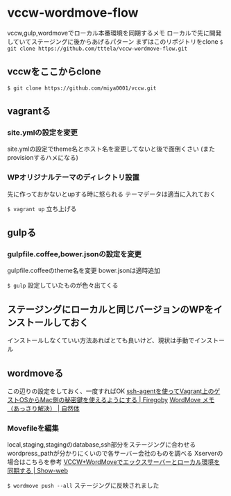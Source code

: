 # vccw-wordmove-flow
vccw,gulp,wordmoveでローカル本番環境を同期するメモ
ローカルで先に開発していてステージングに後からあげるパターン
まずはこのリポジトリをclone
`$ git clone https://github.com/tttela/vccw-wordmove-flow.git`
## vccwをここからclone
`$ git clone https://github.com/miya0001/vccw.git`
## vagrantる
### site.ymlの設定を変更
site.ymlの設定でtheme名とホスト名を変更してないと後で面倒くさい
(またprovisionするハメになる)
### WPオリジナルテーマのディレクトリ設置
先に作っておかないとupする時に怒られる
テーマデータは適当に入れておく

`$ vagrant up`
立ち上げる
## gulpる
### gulpfile.coffee,bower.jsonの設定を変更
gulpfile.coffeeのtheme名を変更
bower.jsonは適時追加

`$ gulp`
設定していたものが色々出てくる
## ステージングにローカルと同じバージョンのWPをインストールしておく
インストールしなくていい方法あればとても良いけど、現状は手動でインストール
## wordmoveる
この辺りの設定をしておく、一度すればOK
[ssh-agentを使ってVagrant上のゲストOSからMac側の秘密鍵を使えるようにする | Firegoby](https://firegoby.jp/archives/5694)
[WordMove メモ（あっさり解決） | 自然体](http://private.hibou-web.com/archives/5345)
### Movefileを編集
local,staging,stagingのdatabase,ssh部分をステージングに合わせる
wordpress_pathが分かりにくいので各サーバー会社のものを調べる
Xserverの場合はこちらを参考
[VCCW+WordMoveでエックスサーバーとローカル環境を同期する | Show-web](http://show-web.jp/2015/03/31/vccw-wordmove%E3%81%A7%E3%82%A8%E3%83%83%E3%82%AF%E3%82%B9%E3%82%B5%E3%83%BC%E3%83%90%E3%83%BC%E3%81%A8%E3%83%AD%E3%83%BC%E3%82%AB%E3%83%AB%E7%92%B0%E5%A2%83%E5%90%8C%E6%9C%9F/)

`$ wordmove push --all`
ステージングに反映されました